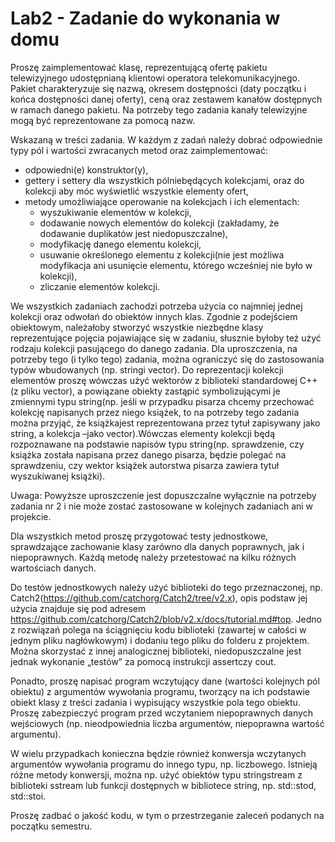 # Lab2 - Zadanie do wykonania w domu

Proszę zaimplementować klasę, reprezentującą ofertę pakietu telewizyjnego udostępnianą klientowi operatora telekomunikacyjnego. Pakiet charakteryzuje się nazwą, okresem dostępności (daty początku i końca dostępności danej oferty), ceną oraz zestawem kanałów dostępnych w ramach danego pakietu. Na potrzeby tego zadania kanały telewizyjne mogą być reprezentowane za pomocą nazw.

Wskazaną w treści zadania. W każdym z zadań należy dobrać odpowiednie typy pól i wartości zwracanych metod oraz zaimplementować:
* odpowiedni(e) konstruktor(y), 
* gettery i settery dla wszystkich pólniebędących kolekcjami, oraz do kolekcji aby móc wyświetlić wszystkie elementy ofert,
* metody umożliwiające operowanie na kolekcjach i ich elementach:
    * wyszukiwanie elementów w kolekcji,
    * dodawanie nowych elementów do kolekcji (zakładamy, że dodawanie  duplikatów  jest niedopuszczalne),
    * modyfikację danego elementu kolekcji,
    * usuwanie określonego elementu z kolekcji(nie jest możliwa modyfikacja ani usunięcie elementu, którego wcześniej nie było w kolekcji),
    * zliczanie elementów kolekcji.
    
We wszystkich zadaniach zachodzi potrzeba użycia co najmniej jednej kolekcji oraz odwołań do obiektów innych  klas.  Zgodnie  z  podejściem  obiektowym,  należałoby  stworzyć  wszystkie  niezbędne  klasy reprezentujące pojęcia pojawiające się w zadaniu, słusznie byłoby też użyć rodzaju kolekcji pasującego do danego zadania. Dla uproszczenia, na potrzeby tego (i tylko tego) zadania, można ograniczyć się do zastosowania typów wbudowanych (np. stringi vector). Do reprezentacji kolekcji elementów proszę wówczas użyć wektorów z biblioteki standardowej C++ (z pliku vector), a powiązane obiekty zastąpić symbolizującymi je zmiennymi typu string(np. jeśli w przypadku pisarza chcemy przechować kolekcję napisanych  przez  niego  książek,  to  na  potrzeby  tego  zadania  można  przyjąć,  że  książkajest reprezentowana przez tytuł zapisywany jako string,  a  kolekcja –jako vector).Wówczas  elementy kolekcji będą rozpoznawane na podstawie napisów typu string(np. sprawdzenie, czy książka została napisana przez danego pisarza, będzie polegać na sprawdzeniu, czy wektor książek autorstwa pisarza zawiera tytuł wyszukiwanej książki).

Uwaga: Powyższe uproszczenie jest dopuszczalne wyłącznie na potrzeby zadania nr 2 i nie może zostać zastosowane w kolejnych zadaniach ani w projekcie. 

Dla  wszystkich metod  proszę przygotować testy jednostkowe, sprawdzające zachowanie klasy zarówno dla danych poprawnych, jak i niepoprawnych. Każdą metodę należy przetestować na kilku różnych wartościach danych.

Do  testów  jednostkowych  należy  użyć  biblioteki  do  tego  przeznaczonej,  np. Catch2(https://github.com/catchorg/Catch2/tree/v2.x),  opis  podstaw  jej  użycia  znajduje  się  pod  adresem 
https://github.com/catchorg/Catch2/blob/v2.x/docs/tutorial.md#top. Jedno  z  rozwiązań  polega  na ściągnięciu kodu biblioteki (zawartej w całości w jednym pliku nagłówkowym) i dodaniu tego pliku do folderu  z  projektem. Można skorzystać z innej analogicznej biblioteki, niedopuszczalne jest jednak wykonanie „testów” za pomocą instrukcji assertczy cout.

Ponadto, proszę napisać program wczytujący dane (wartości kolejnych pól obiektu) z argumentów wywołania programu, tworzący na ich podstawie obiekt klasy z treści zadania i wypisujący wszystkie pola tego obiektu. Proszę zabezpieczyć program przed wczytaniem niepoprawnych danych wejściowych (np. nieodpowiednia liczba argumentów, niepoprawna wartość argumentu).

W wielu przypadkach konieczna będzie również konwersja wczytanych argumentów wywołania programu do innego typu, np. liczbowego. Istnieją różne metody konwersji, można np. użyć obiektów typu stringstream z biblioteki sstream lub funkcji dostępnych w bibliotece string, np. std::stod, std::stoi.

Proszę zadbać o jakość kodu, w tym o przestrzeganie zaleceń podanych na początku semestru.

